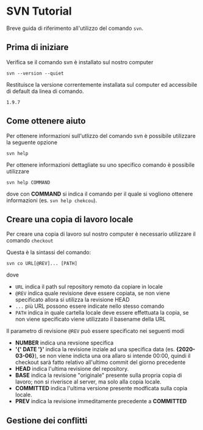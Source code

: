 # SVN Tutorial

Breve guida di riferimento all'utilizzo del comando ```svn```.

## Prima di iniziare

Verifica se il comando svn è installato sul nostro computer

```svn --version --quiet```

Restituisce la versione correntemente installata sul computer ed accessibile di default da linea di comando.

```1.9.7```

## Come ottenere aiuto

Per ottenere informazioni sull'utlizzo del comando svn è possibile utilizzare la seguente opzione

```svn help```

Per ottenere informazioni dettagliate su uno specifico comando è possibile utilizzare

```svn help COMMAND```

dove con **COMMAND** si indica il comando per il quale si vogliono ottenere informazioni (es. ```svn help chekcou```).

## Creare una copia di lavoro locale

Per creare una copia di lavoro sul nostro computer è necessario utilizzare il comando ```checkout```

Questa è la sintassi del comando:

```svn co URL[@REV]... [PATH]```

dove

* ```URL``` indica il path sul repository remoto da copiare in locale
* ```@REV``` indica quale revisione deve essere copiata, se non viene specificato allora si utilizza la revisione HEAD
* ```...```  più URL possono essere indicate nello stesso comando
* ```PATH``` indica in quale cartella locale deve essere effettuata la copia, se non viene specificato viene utilizzato il basename della URL

Il parametro di revisione ```@REV``` può essere specificato nei seguenti modi

* **NUMBER** indica una revsione specifica
* **'{' DATE '}'** indica la revisione inziale ad una specifica data (es. **{2020-03-06}**), se non viene indicta una ora allaro si intende 00:00, quindi il checkout sarà fatto relativo all'ultimo commit del giorno precedente 
* **HEAD** indica l'ultima revisione del repository.
* **BASE** indica la revisione "originale" presente sulla propria copia di lavoro; non si riverisce al server, ma solo alla copia locale.
* **COMMITTED** indica l'ultima versione presente modficata sulla copia locale.
* **PREV** indica la revisione immeditamente precedente a **COMMITTED**

## Gestione dei conflitti
